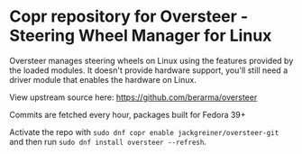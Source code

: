 # Copr repository for Oversteer - Steering Wheel Manager for Linux

Oversteer manages steering wheels on Linux using the features provided by the loaded modules. It doesn't provide hardware support, you'll still need a driver module that enables the hardware on Linux.

View upstream source here: https://github.com/berarma/oversteer

Commits are fetched every hour, packages built for Fedora 39+

Activate the repo with `sudo dnf copr enable jackgreiner/oversteer-git` and then run `sudo dnf install oversteer --refresh`.
